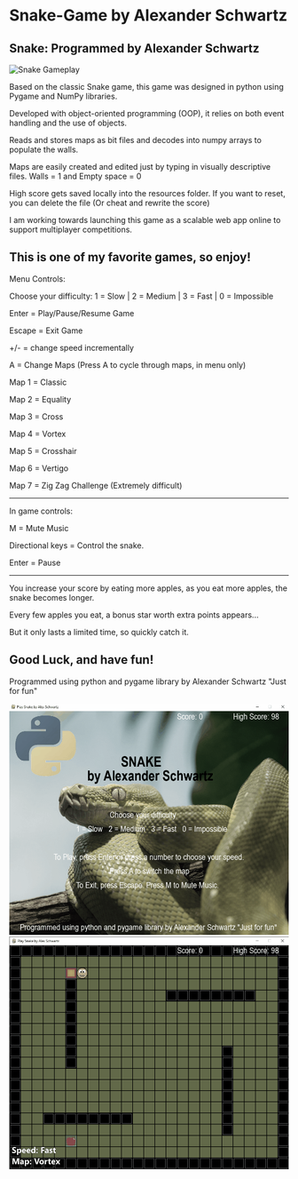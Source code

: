# Snake-Game by Alexander Schwartz

Snake: Programmed by Alexander Schwartz
---------------------------------------------------
![Snake Gameplay](/resources/gameplayAll.gif "All Maps")

Based on the classic Snake game, this game was designed in python using Pygame and NumPy libraries.

Developed with object-oriented programming (OOP), it relies on both event handling and the use of objects.

Reads and stores maps as bit files and decodes into numpy arrays to populate the walls.

Maps are easily created and edited just by typing in visually descriptive files.
Walls = 1 and Empty space = 0

High score gets saved locally into the resources folder. If you want to reset, you can delete the file (Or cheat and rewrite the score)

I am working towards launching this game as a scalable web app online to support multiplayer competitions.

This is one of my favorite games, so enjoy!
---------------------------------------------------

Menu Controls:

Choose your difficulty:
1 = Slow | 2 = Medium | 3 = Fast | 0 = Impossible

Enter = Play/Pause/Resume Game

Escape = Exit Game

+/- = change speed incrementally

A = Change Maps (Press A to cycle through maps, in menu only)

Map 1 = Classic

Map 2 = Equality

Map 3 = Cross

Map 4 = Vortex

Map 5 = Crosshair

Map 6 = Vertigo

Map 7 = Zig Zag Challenge (Extremely difficult)


---------------------------------------------------

In game controls:

M = Mute Music

Directional keys = Control the snake.

Enter = Pause

---------------------------------------------------

You increase your score by eating more apples, as you eat more apples, the snake becomes longer.

Every few apples you eat, a bonus star worth extra points appears... 

But it only lasts a limited time, so quickly catch it.

Good Luck, and have fun!
---------------------------------------------------


Programmed using python and pygame library by Alexander Schwartz "Just for fun"


![Snake Gameplay](/resources/gameplay1.gif "Snake Gameplay")
![Snake Gameplay](/resources/gameplayVortex.gif "Vortex")
